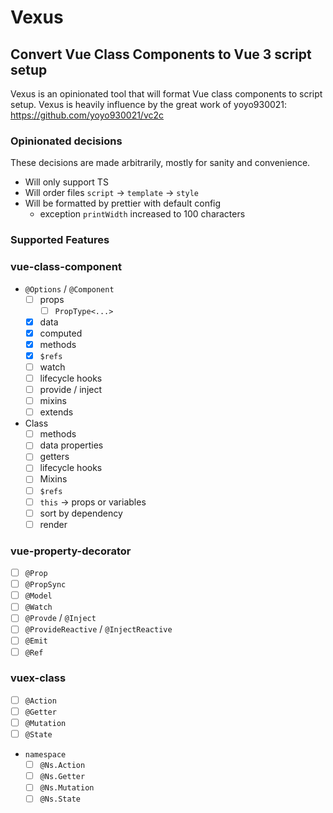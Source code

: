 # Vexus

## Convert Vue Class Components to Vue 3 script setup

Vexus is an opinionated tool that will format Vue class components to script setup. Vexus is heavily influence by the great work of yoyo930021: https://github.com/yoyo930021/vc2c

### Opinionated decisions

These decisions are made arbitrarily, mostly for sanity and convenience.

- Will only support TS
- Will order files `script` -> `template` -> `style`
- Will be formatted by prettier with default config
  - exception `printWidth` increased to 100 characters

### Supported Features

### vue-class-component

- `@Options` / `@Component`
  - [ ] props
    - [ ] `PropType<...>`
  - [x] data
  - [x] computed
  - [x] methods
  - [x] `$refs`
  - [ ] watch
  - [ ] lifecycle hooks
  - [ ] provide / inject
  - [ ] mixins
  - [ ] extends
- Class
  - [ ] methods
  - [ ] data properties
  - [ ] getters
  - [ ] lifecycle hooks
  - [ ] Mixins
  - [ ] `$refs`
  - [ ] `this` -> props or variables
  - [ ] sort by dependency
  - [ ] render

### vue-property-decorator

- [ ] `@Prop`
- [ ] `@PropSync`
- [ ] `@Model`
- [ ] `@Watch`
- [ ] `@Provde` / `@Inject`
- [ ] `@ProvideReactive` / `@InjectReactive`
- [ ] `@Emit`
- [ ] `@Ref`

### vuex-class

- [ ] `@Action`
- [ ] `@Getter`
- [ ] `@Mutation`
- [ ] `@State`
- `namespace`
  - [ ] `@Ns.Action`
  - [ ] `@Ns.Getter`
  - [ ] `@Ns.Mutation`
  - [ ] `@Ns.State`
